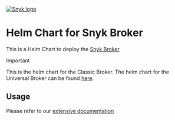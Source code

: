 
[![Snyk logo](https://snyk.io/style/asset/logo/snyk-print.svg)](https://snyk.io) 

# Helm Chart for Snyk Broker

This is a Helm Chart to deploy the [Snyk Broker](https://docs.snyk.io/enterprise-setup/snyk-broker)

> [!IMPORTANT]
> This is the helm chart for the Classic Broker. The helm chart for the Universal Broker can be found [here](https://github.com/snyk/snyk-universal-broker-helm).

## Usage

Please refer to our [extensive documentation](https://docs.snyk.io/enterprise-setup/snyk-broker/classic-broker/install-and-configure-snyk-broker/install-and-configure-broker-using-helm)
